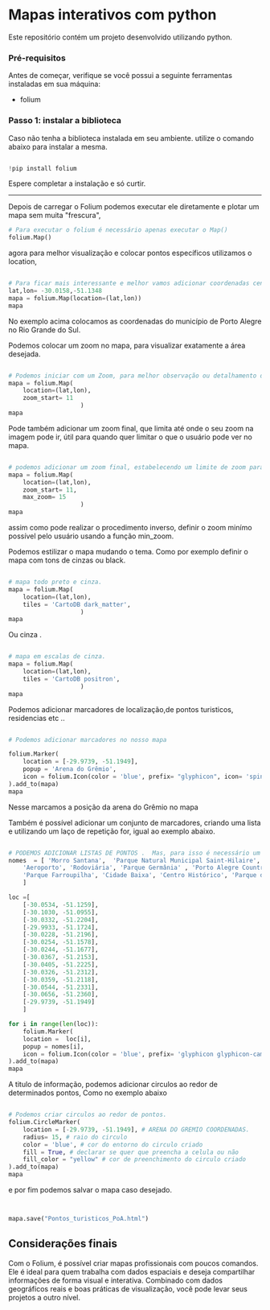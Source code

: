 # Mapas interativos com python

Este repositório contém um projeto desenvolvido utilizando python.

### Pré-requisitos

Antes de começar, verifique se você possui a seguinte ferramentas instaladas em sua máquina:

- folium


### Passo 1: instalar a biblioteca  

Caso não tenha a biblioteca instalada em seu ambiente. utilize o comando abaixo para instalar a mesma.  

```python

!pip install folium

```

Espere completar a instalação e só curtir. 

---

Depois de carregar o Folium podemos executar ele diretamente e plotar um mapa sem muita "frescura", 

```python
# Para executar o folium é necessário apenas executar o Map()
folium.Map()

```

agora para melhor visualização e colocar pontos específicos utilizamos o location,

```python

# Para ficar mais interessante e melhor vamos adicionar coordenadas centrais.
lat,lon= -30.0158,-51.1348
mapa = folium.Map(location=(lat,lon))
mapa

```


No exemplo acima colocamos as coordenadas do município de Porto Alegre no Rio Grande do Sul. 

Podemos colocar um zoom no mapa, para visualizar exatamente a área desejada. 

```python

# Podemos iniciar com um Zoom, para melhor observação ou detalhamento da área desejada.
mapa = folium.Map(
    location=(lat,lon),
    zoom_start= 11
                    )
mapa

```

Pode também adicionar um zoom final, que limita até onde o seu zoom na imagem pode ir, útil para quando quer limitar o que o usuário pode ver no mapa. 


```python

# podemos adicionar um zoom final, estabelecendo um limite de zoom para o nosso mapa 
mapa = folium.Map(
    location=(lat,lon),
    zoom_start= 11,
    max_zoom= 15
                    )
mapa

```

assim como pode realizar o procedimento inverso, definir o zoom minímo possível pelo usuário usando a função min_zoom.

Podemos estilizar o mapa mudando o tema. 
Como por exemplo definir o mapa com tons de cinzas ou black. 


```python

# mapa todo preto e cinza. 
mapa = folium.Map(
    location=(lat,lon),
    tiles = 'CartoDB dark_matter',
                    )
mapa

```
Ou cinza .

```python

# mapa em escalas de cinza. 
mapa = folium.Map(
    location=(lat,lon),
    tiles = 'CartoDB positron',
                    )
mapa

```

Podemos adicionar marcadores de localização,de pontos turisticos, residencias etc ..



```python

# Podemos adicionar marcadores no nosso mapa

folium.Marker(
    location = [-29.9739, -51.1949],
    popup = 'Arena do Grêmio',
    icon = folium.Icon(color = 'blue', prefix= "glyphicon", icon= 'spinner')
).add_to(mapa)
mapa
```


Nesse marcamos a posição da arena do Grêmio no mapa

Também é possível adicionar um conjunto de marcadores, criando uma lista e utilizando um laço de repetição for, igual ao exemplo abaixo.


```python

# PODEMOS ADICIONAR LISTAS DE PONTOS .  Mas, para isso é necessário um laço de repetição 
nomes  = [ 'Morro Santana',  'Parque Natural Municipal Saint-Hilaire', 'UFRGS Campus Centro',
	'Aeroporto', 'Rodoviária', 'Parque Germânia' , 'Porto Alegre Country club', 
	'Parque Farroupilha', 'Cidade Baixa', 'Centro Histórico', 'Parque da Redenção', ' Orla do Guaíba', 'Sport Club Internacional', 'Arena do Grêmio '
	]

loc =[ 
	[-30.0534, -51.1259],
	[-30.1030, -51.0955],
	[-30.0332, -51.2204],
	[-29.9933, -51.1724],
	[-30.0228, -51.2196],
	[-30.0254, -51.1578],
	[-30.0244, -51.1677],
	[-30.0367, -51.2153],
	[-30.0405, -51.2225],
	[-30.0326, -51.2312],
	[-30.0359, -51.2118],
	[-30.0544, -51.2331],
	[-30.0656, -51.2360],
	[-29.9739, -51.1949]
	]

for i in range(len(loc)):
    folium.Marker(
    location =  loc[i],
    popup = nomes[i],
    icon = folium.Icon(color = 'blue', prefix= 'glyphicon glyphicon-camera ', icon= 'spinner', icon_color= ' white')
).add_to(mapa)
mapa


```

A titulo de informação, podemos adicionar circulos ao redor de determinados pontos, Como no exemplo abaixo 


```python

# Podemos criar circulos ao redor de pontos. 
folium.CircleMarker(
    location = [-29.9739, -51.1949], # ARENA DO GREMIO COORDENADAS.
    radius= 15, # raio do circulo 
    color = 'blue', # cor do entorno do circulo criado
    fill = True, # declarar se quer que preencha a celula ou não
    fill_color = "yellow" # cor de preenchimento do circulo criado
).add_to(mapa)
mapa

```

e por fim podemos salvar o mapa caso desejado. 

```python


mapa.save("Pontos_turisticos_PoA.html")

```

## Considerações finais

Com o Folium, é possível criar mapas profissionais com poucos comandos. Ele é ideal para quem trabalha com dados espaciais e deseja compartilhar informações de forma visual e interativa. Combinado com dados geográficos reais e boas práticas de visualização, você pode levar seus projetos a outro nível.


